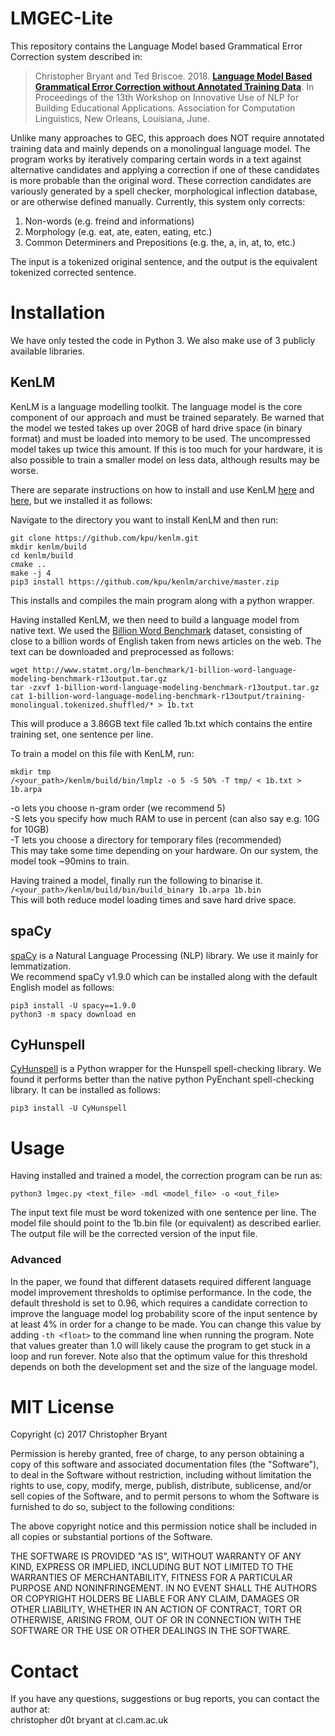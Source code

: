 # LMGEC-Lite

This repository contains the Language Model based Grammatical Error Correction system described in:

> Christopher Bryant and Ted Briscoe. 2018. [**Language Model Based Grammatical Error Correction without Annotated Training Data**](http://aclweb.org/anthology/W18-0529). In Proceedings of the 13th Workshop on Innovative Use of NLP for Building Educational Applications. Association for Computation Linguistics, New Orleans, Louisiana, June.  

Unlike many approaches to GEC, this approach does NOT require annotated training data and mainly depends on a monolingual language model. The program works by iteratively comparing certain words in a text against alternative candidates and applying a correction if one of these candidates is more probable than the original word. These correction candidates are variously generated by a spell checker, morphological inflection database, or are otherwise defined manually. Currently, this system only corrects:

1. Non-words (e.g. freind and informations)  
2. Morphology (e.g. eat, ate, eaten, eating, etc.)  
3. Common Determiners and Prepositions (e.g. the, a, in, at, to, etc.) 

The input is a tokenized original sentence, and the output is the equivalent tokenized corrected sentence.  

# Installation

We have only tested the code in Python 3. We also make use of 3 publicly available libraries.

## KenLM

KenLM is a language modelling toolkit. The language model is the core component of our approach and must be trained separately. Be warned that the model we tested takes up over 20GB of hard drive space (in binary format) and must be loaded into memory to be used. The uncompressed model takes up twice this amount. If this is too much for your hardware, it is also possible to train a smaller model on less data, although results may be worse.

There are separate instructions on how to install and use KenLM [here](https://github.com/kpu/kenlm) and [here](http://kheafield.com/code/kenlm/), but we installed it as follows:

Navigate to the directory you want to install KenLM and then run:  
```
git clone https://github.com/kpu/kenlm.git
mkdir kenlm/build
cd kenlm/build
cmake ..
make -j 4
pip3 install https://github.com/kpu/kenlm/archive/master.zip
```
This installs and compiles the main program along with a python wrapper.  

Having installed KenLM, we then need to build a language model from native text. We used the [Billion Word Benchmark](http://www.statmt.org/lm-benchmark/) dataset, consisting of close to a billion words of English taken from news articles on the web. The text can be downloaded and preprocessed as follows:  
```
wget http://www.statmt.org/lm-benchmark/1-billion-word-language-modeling-benchmark-r13output.tar.gz
tar -zxvf 1-billion-word-language-modeling-benchmark-r13output.tar.gz
cat 1-billion-word-language-modeling-benchmark-r13output/training-monolingual.tokenized.shuffled/* > 1b.txt
```
This will produce a 3.86GB text file called 1b.txt which contains the entire training set, one sentence per line.

To train a model on this file with KenLM, run:
```
mkdir tmp
/<your_path>/kenlm/build/bin/lmplz -o 5 -S 50% -T tmp/ < 1b.txt > 1b.arpa
```
-o lets you choose n-gram order (we recommend 5)  
-S lets you specify how much RAM to use in percent (can also say e.g. 10G for 10GB)  
-T lets you choose a directory for temporary files (recommended)  
This may take some time depending on your hardware. On our system, the model took ~90mins to train.

Having trained a model, finally run the following to binarise it.  
`/<your_path>/kenlm/build/bin/build_binary 1b.arpa 1b.bin`  
This will both reduce model loading times and save hard drive space.  

## spaCy

[spaCy](https://spacy.io/) is a Natural Language Processing (NLP) library. We use it mainly for lemmatization.  
We recommend spaCy v1.9.0 which can be installed along with the default English model as follows:  
```
pip3 install -U spacy==1.9.0
python3 -m spacy download en  
```

## CyHunspell

[CyHunspell](https://github.com/OpenGov/cython_hunspell) is a Python wrapper for the Hunspell spell-checking library. We found it performs better than the native python PyEnchant spell-checking library. It can be installed as follows:  

`pip3 install -U CyHunspell`

# Usage

Having installed and trained a model, the correction program can be run as:
```
python3 lmgec.py <text_file> -mdl <model_file> -o <out_file>
```
The input text file must be word tokenized with one sentence per line. The model file should point to the 1b.bin file (or equivalent) as described earlier. The output file will be the corrected version of the input file.  

### Advanced

In the paper, we found that different datasets required different language model improvement thresholds to optimise performance. In the code, the default threshold is set to 0.96, which requires a candidate correction to improve the language model log probability score of the input sentence by at least 4% in order for a change to be made. You can change this value by adding `-th <float>` to the command line when running the program. Note that values greater than 1.0 will likely cause the program to get stuck in a loop and run forever. Note also that the optimum value for this threshold depends on both the development set and the size of the language model. 

# MIT License

Copyright (c) 2017 Christopher Bryant

Permission is hereby granted, free of charge, to any person obtaining a copy
of this software and associated documentation files (the "Software"), to deal
in the Software without restriction, including without limitation the rights
to use, copy, modify, merge, publish, distribute, sublicense, and/or sell
copies of the Software, and to permit persons to whom the Software is
furnished to do so, subject to the following conditions:

The above copyright notice and this permission notice shall be included in all
copies or substantial portions of the Software.

THE SOFTWARE IS PROVIDED "AS IS", WITHOUT WARRANTY OF ANY KIND, EXPRESS OR
IMPLIED, INCLUDING BUT NOT LIMITED TO THE WARRANTIES OF MERCHANTABILITY,
FITNESS FOR A PARTICULAR PURPOSE AND NONINFRINGEMENT. IN NO EVENT SHALL THE
AUTHORS OR COPYRIGHT HOLDERS BE LIABLE FOR ANY CLAIM, DAMAGES OR OTHER
LIABILITY, WHETHER IN AN ACTION OF CONTRACT, TORT OR OTHERWISE, ARISING FROM,
OUT OF OR IN CONNECTION WITH THE SOFTWARE OR THE USE OR OTHER DEALINGS IN THE
SOFTWARE.

# Contact

If you have any questions, suggestions or bug reports, you can contact the author at:  
christopher d0t bryant at cl.cam.ac.uk  

